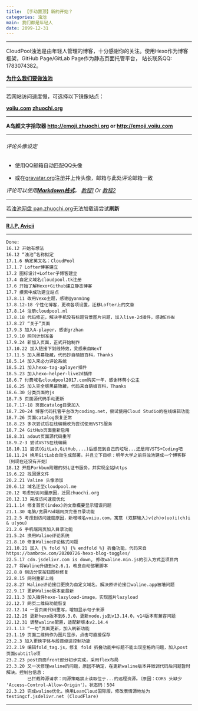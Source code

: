 ```yaml
---
title: 【手动置顶】新的开始？
categories: 浊池
main: 我们都是年轻人
date: 2099-12-31
---
```


<link rel="stylesheet" href="/css/APlayer.min.css">
<div id="aplayer"></div>
<script src="/js/APlayer.min.js"></script>
<script>
    const ap = new APlayer({
    container: document.getElementById('aplayer'),
    lrcType: 3,
    loop: 'none',
    audio: [{
        name: 'What Would I Change It To',
        artist: 'Avicii (feat. AlunaGeorge)',
        url: 'What_Would_I_Change_It_To.m4a',
        // url: 'https://lc-gluttony.s3.amazonaws.com/M2JD6yGQhefh/mcUHVphKl4kAj0B2gtvW3WEGfJ2RXm18/05_What_Would_I_Change_It_To_%28feat._AlunaGeorge%29.m4a',
        // url: 'http://pan.zhuochi.org/CloudShare/Music/05_What_Would_I_Change_It_To_(feat._AlunaGeorge).m4a',
        cover: 'What_Would_I_Change_It_To.jpg',
        lrc: 'What_Would_I_Change_It_To.lrc',
    }]
});
</script>

---

CloudPool浊池是由年轻人管理的博客，十分感谢你的关注。使用Hexo作为博客框架，GitHub Page/GitLab Page作为静态页面托管平台，
站长联系QQ: 1783074382。

**[为什么我们要做浊池](/about/why_we_made_it/)**

---

若网站访问速度慢，可选择以下镜像站点：

**[voiiu.com](https://voiiu.com)**
**[zhuochi.org](https://zhuochi.org)**

---

**A岛颜文字拾取器 <http://emoji.zhuochi.org> or <http://emoji.voiiu.com>**

---

###### 评论头像设定

* 使用QQ邮箱自动匹配QQ头像

* 或在[gravatar.org](http://cn.gravatar.org/)注册并上传头像，邮箱与此处评论邮箱一致

*评论可以使用[**Markdown格式**](https://commonmark.org/help/)。    [教程1](https://www.runoob.com/markdown/md-tutorial.html) Or [教程2](https://markdown.tw)*

---

若[浊池网盘 pan.zhuochi.org](https://pan.zhuochi.org/CloudShare/)无法加载请尝试**刷新**

---

**[R.I.P, Avicii](http://avicii.com/)**

---

    Done:
    16.12 开始有想法
    16.12 “浊池”名称拟定
    17.1.6 确定英文名：CloudPool
    17.1.7 Lofter博客建立
    17.2 图标设计+Lofter子博客建立
    17.4 自定义域名cloudpool.tk注册
    17.6 开始了解Hexo+Github建立静态博客
    17.7 摸索中成功建立站点
    17.8.11 改用Vexo主题，感谢@yanm1ng
    17.8.12-18 个性化博客，更改各项设置，迁移Lofter上的文章
    17.8.14 注册cloudpool.ml
    17.8.18 代码修正，解决手机没有标题背景图片问题，加入live-2d插件，感谢EYHN
    17.8.27 “关于”页面
    17.9.3 加入A-player，感谢grzhan
    17.9.10 网刊计划准备
    17.9.24 新加入页面，正式开始制作
    17.10.22 加入链接下划线特效，灵感来自NexT
    17.11.5 加入黑幕隐藏，代码抄自萌娘百科，Thanks
    18.5.14 加入来必力评论系统
    18.5.21 加入hexo-tag-aplayer插件
    18.5.23 加入hexo-helper-live2d插件
    18.6.7 付费域名cloudpool2017.com购买一年，感谢林萌小公主
    18.6.25 加入完全版黑幕隐藏，代码来自萌娘百科，Thanks
    18.6.30 分类页面的js
    18.7.5 页面源代码手动更新
    18.7.17-18 页面catalog目录加入
    18.7.20-24 博客代码托管平台改为coding.net，尝试使用Cloud Studio的在线编辑功能
    18.7.26 页面catalog恢复正常
    18.8.23 多次尝试后在线编辑改为尝试使用VSTS服务
    18.7.24 GitHub页面重新启用
    18.8.31 adout页面源代码重写
    18.9.2-3 尝试VSTS在线编辑
    18.10.11 尝试(GitLab,GitHub,...)后感觉到自己的垃圾...还是用VSTS+Coding吧
    18.11.24 换用GitLab自动生成部署。并且立下目标：明年大学之前将浊池建成一个博客群（到现在还没有开始）
    18.12 开启Porkbun附赠的SSL证书服务，并实现全站https
    19.6.22 找回源文件
    20.2.21 Valine 头像添加
    20.6.12 域名迁至cloudpool.me
    20.12 考虑到访问量原因，迁回zhuochi.org
    20.12.13 完成访问速度优化
    21.1.14 修复首页(index)的文章概要显示错误问题
    21.1.30 电脑/宽屏Pad端网页完善目录功能
    21.2.5 考虑到访问速度原因，新增域名voiiu.com，寓意 (双拼输入)v(zh)o(uo)i(ch)i & u(you)
    21.2.6 手机端网页加入目录功能
    21.5.24 换用Waline评论系统
    21.8.10 修复Waline评论格式问题
    21.10.21 加入 {% fold %} {% endfold %} 折叠功能，代码来自 https://bambrow.com/20200726-hexo-blog-toggles/
    22.5.17 cdn.jsdelivr.com is down, 修改waline.min.js的引入方式至项目内
    22.7 将Waline升级到v2.6.1，改良自动部署脚本
    22.8.8 侧边分享按钮图标修复
    22.8.15 网刊重新上线
    22.8.27 Waline评论接口更换为自定义域名，解决原评论接口waline.app被墙问题
    22.9.17 更新Waline版本至最新
    22.11.3 加入插件hexo-lazyload-image，实现图片lazyload
    22.12.7 网页二维码功能恢复
    22.12.14 一言页面代码重写，增加显示句子来源
    22.12.26 更新hexo版本到6.3.0，更新node.js到v13.14.0，v14版本有兼容问题
    22.12.31 调整waline配置，适配新版本v2.14.4
    23.1.13 “一句”页面更新，加入刷新功能
    23.1.19 页面二维码作为图片显示，点击可直接保存
    23.2.3 加入更换字体与段首缩进控制功能
    23.2.19 编辑fold_tag.js，修复 fold 折叠功能中标题不能出现空格的问题，加入post页面subtitle项
    23.2.23 post页面front部分初步完成，采用flex布局
    23.3.20 又一次修理waline的问题，原因不确定，在更新waline版本并微调代码后问题暂时解决。控制台信息：
            已拦截跨源请求：同源策略禁止读取位于...的远程资源。（原因：CORS 头缺少 'Access-Control-Allow-Origin'）。状态码：504
    22.3.23 完成waline优化，换用LeanCloud国际版，修改表情源地址为testingcf.jsdelivr.net (CloudFlare)
---

<!--    备注：各大静态网站服务对比
    |名称  |主域名         |百度是否收录|其他                    |
    |GitHub|www.github.com|百度不收录  |访问速度中等，服务较稳定  |
    |GitLab|www.gitlab.com|百度可能收录|访问速度中等，服务偶尔中断|
-->
